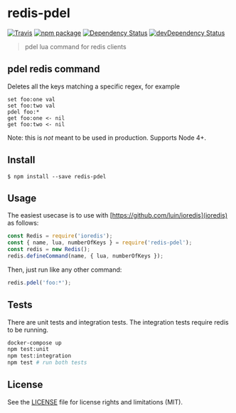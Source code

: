 # redis-pdel

[![Travis][build-badge]][build]
[![npm package][npm-badge]][npm]
[![Dependency Status][dependency-status-badge]][dependency-status]
[![devDependency Status][dev-dependency-status-badge]][dev-dependency-status]

> pdel lua command for redis clients

## pdel redis command

Deletes all the keys matching a specific regex, for example

```
set foo:one val
set foo:two val
pdel foo:*
get foo:one <- nil
get foo:two <- nil
```

Note: this is *not* meant to be used in production. Supports Node 4+.

## Install

```
$ npm install --save redis-pdel
```

## Usage

The easiest usecase is to use with [https://github.com/luin/ioredis](ioredis) as follows:

```js
const Redis = require('ioredis');
const { name, lua, numberOfKeys } = require('redis-pdel');
const redis = new Redis();
redis.defineCommand(name, { lua, numberOfKeys });
```

Then, just run like any other command:

```js
redis.pdel('foo:*');
```

## Tests

There are unit tests and integration tests. The integration tests require redis to be running.

```bash
docker-compose up
npm test:unit
npm test:integration
npm test # run both tests
```

## License

See the [LICENSE](LICENSE.md) file for license rights and limitations (MIT).

[build-badge]: https://img.shields.io/travis/dotcore64/redis-pdel/master.svg?style=flat-square
[build]: https://travis-ci.org/dotcore64/redis-pdel

[npm-badge]: https://img.shields.io/npm/v/redis-pdel.svg?style=flat-square
[npm]: https://www.npmjs.org/package/redis-pdel

[dependency-status-badge]: https://david-dm.org/dotcore64/redis-pdel.svg?style=flat-square
[dependency-status]: https://david-dm.org/dotcore64/redis-pdel

[dev-dependency-status-badge]: https://david-dm.org/dotcore64/redis-pdel/dev-status.svg?style=flat-square
[dev-dependency-status]: https://david-dm.org/dotcore64/redis-pdel#info=devDependencies
